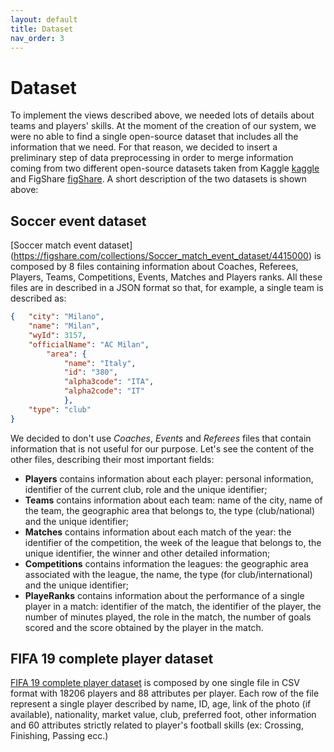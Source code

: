 ```yaml
---
layout: default
title: Dataset
nav_order: 3
---
```

# Dataset
To implement the views described above, we needed lots of details about teams and players' skills. At the moment of the creation of our system, we were no able to find a single open-source dataset that includes all the information that we need. For that reason, we decided to insert a preliminary step of data preprocessing in order to merge information coming from two different open-source datasets taken from Kaggle [kaggle](https://www.kaggle.com/) and FigShare [figShare](https://figshare.com/).
A short description of the two datasets is shown above:

## Soccer event dataset

[Soccer match event dataset] (https://figshare.com/collections/Soccer_match_event_dataset/4415000) is composed by 8 files containing information about Coaches, Referees, Players, Teams, Competitions, Events, Matches and Players ranks. All these files are in described in a JSON format so that, for example, a single team is described as:
```json
{   "city": "Milano",
    "name": "Milan",
    "wyId": 3157,
    "officialName": "AC Milan",
        "area": {
            "name": "Italy",
            "id": "380",
            "alpha3code": "ITA",
            "alpha2code": "IT"
            },
    "type": "club"
}
```
We decided to don't use *Coaches*, *Events* and *Referees* files that contain information that is not useful for our purpose. Let's see the content of the other files, describing their most important fields:

- **Players** contains information about each player: personal information, identifier of the current club, role and the unique identifier;
- **Teams** contains information about each team: name of the city, name of the team, the geographic area that belongs to, the type (club/national) and the unique identifier;
- **Matches** contains information about each match of the year: the identifier of the competition, the week of the league that belongs to, the unique identifier, the winner and other detailed information;
- **Competitions** contains information the leagues: the geographic area associated with the league, the name, the type (for club/international) and the unique identifier;
- **PlayeRanks** contains information about the performance of a single player in a match: identifier of the match, the identifier of the player, the number of minutes played, the role in the match, the number of goals scored and the score obtained by the player in the match.


## FIFA 19 complete player dataset

[FIFA 19 complete player dataset](https://www.kaggle.com/karangadiya/fifa19/data#) is composed by one single file in CSV format with 18206 players and 88 attributes per player. Each row of the file represent a single player described by name, ID, age, link of the photo (if available), nationality, market value, club, preferred foot, other information and 60 attributes strictly related to player's football skills (ex: Crossing, Finishing, Passing ecc.)
